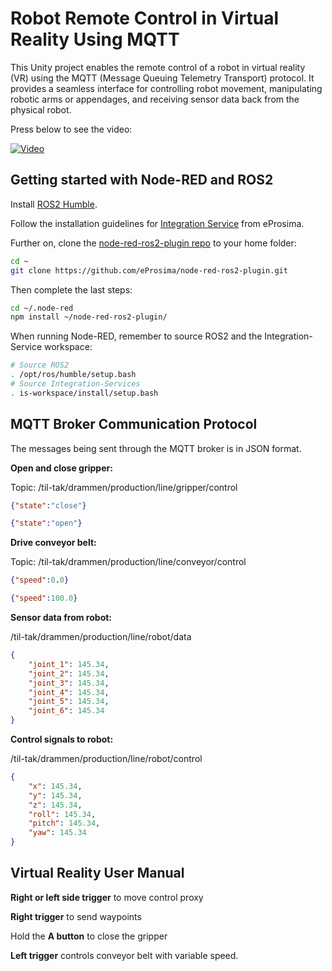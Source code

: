 # Robot Remote Control in Virtual Reality Using MQTT

This Unity project enables the remote control of a robot in virtual reality (VR) using the MQTT (Message Queuing Telemetry Transport) protocol. It provides a seamless interface for controlling robot movement, manipulating robotic arms or appendages, and receiving sensor data back from the physical robot.

Press below to see the video:

[![Video](https://img.youtube.com/vi/xSnyjV5pLr4/0.jpg)](https://www.youtube.com/watch?v=xSnyjV5pLr4)


## Getting started with Node-RED and ROS2

Install [ROS2 Humble](https://docs.ros.org/en/humble/Installation.html).

Follow the installation guidelines for [Integration Service](https://integration-service.docs.eprosima.com/en/latest/installation_manual/installation_manual.html#installation-manual) from eProsima.

Further on, clone the [node-red-ros2-plugin repo](https://github.com/eProsima/node-red-ros2-plugin.git) to your home folder:

```bash
cd ~
git clone https://github.com/eProsima/node-red-ros2-plugin.git
```

Then complete the last steps:

```bash
cd ~/.node-red
npm install ~/node-red-ros2-plugin/
```

When running Node-RED, remember to source ROS2 and the Integration-Service workspace:

```bash
# Source ROS2
. /opt/ros/humble/setup.bash
# Source Integration-Services
. is-workspace/install/setup.bash
```

## MQTT Broker Communication Protocol

The messages being sent through the MQTT broker is in JSON format.

**Open and close gripper:**

Topic: /til-tak/drammen/production/line/gripper/control

```json
{"state":"close"}

{"state":"open"}
```

**Drive conveyor belt:**

Topic: /til-tak/drammen/production/line/conveyor/control

```json
{"speed":0.0}

{"speed":100.0}
```

**Sensor data from robot:**

/til-tak/drammen/production/line/robot/data

```json
{
	"joint_1": 145.34, 
	"joint_2": 145.34,	
	"joint_3": 145.34, 
	"joint_4": 145.34, 
	"joint_5": 145.34, 
	"joint_6": 145.34
}
```

**Control signals to robot:**

/til-tak/drammen/production/line/robot/control

```json
{
	"x": 145.34, 
	"y": 145.34, 
	"z": 145.34,
	"roll": 145.34, 
	"pitch": 145.34,	
	"yaw": 145.34 
}
```


## Virtual Reality User Manual

**Right or left side trigger** to move control proxy

**Right trigger** to send waypoints

Hold the **A button** to close the gripper

**Left trigger** controls conveyor belt with variable speed.
